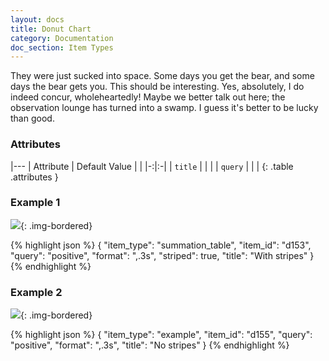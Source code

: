```yaml
---
layout: docs
title: Donut Chart
category: Documentation
doc_section: Item Types
---
```


They were just sucked into space. Some days you get the bear, and some
days the bear gets you. This should be interesting. Yes, absolutely, I
do indeed concur, wholeheartedly! Maybe we better talk out here; the
observation lounge has turned into a swamp. I guess it's better to be
lucky than good.

### Attributes

|---
| Attribute | Default Value | |
|-:|:-|
| `title` | | |
| `query` | | |
{: .table .attributes }

### Example 1

![](example1.png){: .img-bordered}

{% highlight json %}
{
  "item_type": "summation_table",
  "item_id": "d153",
  "query": "positive",
  "format": ",.3s",
  "striped": true,
  "title": "With stripes"
}
{% endhighlight %}

### Example 2

![](example2.png){: .img-bordered}

{% highlight json %}
{
  "item_type": "example",
  "item_id": "d155",
  "query": "positive",
  "format": ",.3s",
  "title": "No stripes"
}
{% endhighlight %}
